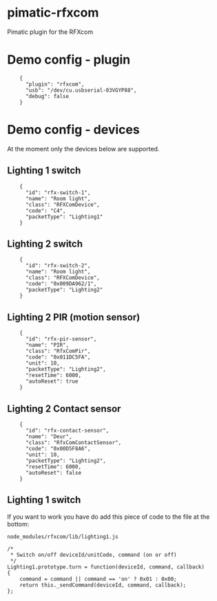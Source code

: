 # pimatic-rfxcom

Pimatic plugin for the RFXcom

# Demo config - plugin

```
    {
      "plugin": "rfxcom",
      "usb": "/dev/cu.usbserial-03VGYP88",
      "debug": false
    }
```

# Demo config - devices

At the moment only the devices below are supported.

## Lighting 1 switch

```
    {
      "id": "rfx-switch-1",
      "name": "Room light",
      "class": "RFXComDevice",
      "code": "C4",
      "packetType": "Lighting1"
    }
```

## Lighting 2 switch

```
    {
      "id": "rfx-switch-2",
      "name": "Room light",
      "class": "RFXComDevice",
      "code": "0x009DA962/1",
      "packetType": "Lighting2"
    }
```

## Lighting 2 PIR (motion sensor)

```
    {
      "id": "rfx-pir-sensor",
      "name": "PIR",
      "class": "RfxComPir",
      "code": "0x011DC5FA",
      "unit": 10,
      "packetType": "Lighting2",
      "resetTime": 6000,
      "autoReset": true
    }
```

## Lighting 2 Contact sensor

```
    {
      "id": "rfx-contact-sensor",
      "name": "Deur",
      "class": "RfxComContactSensor",
      "code": "0x00D5F8A6",
      "unit": 10,
      "packetType": "Lighting2",
      "resetTime": 6000,
      "autoReset": false
    }
```



## Lighting 1 switch
If you want to work you have do add this piece of code to the file at the bottom:
```
node_modules/rfxcom/lib/lighting1.js
```

```
/*
 * Switch on/off deviceId/unitCode, command (on or off)
 */
Lighting1.prototype.turn = function(deviceId, command, callback)
{
    command = command || command == 'on' ? 0x01 : 0x00;
    return this._sendCommand(deviceId, command, callback);
};
```
